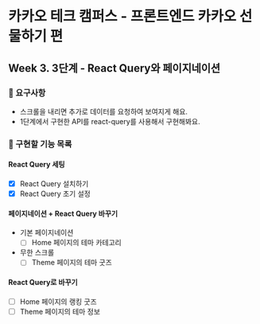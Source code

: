 # 카카오 테크 캠퍼스 - 프론트엔드 카카오 선물하기 편

## Week 3. 3단계 - React Query와 페이지네이션

### 📝 요구사항

- 스크롤을 내리면 추가로 데이터를 요청하여 보여지게 해요.
- 1단계에서 구현한 API를 react-query를 사용해서 구현해봐요.

### 🚀 구현할 기능 목록

#### React Query 세팅

- [x] React Query 설치하기
- [x] React Query 초기 설정

#### 페이지네이션 + React Query 바꾸기

- 기본 페이지네이션
  - [ ] Home 페이지의 테마 카테고리
- 무한 스크롤
  - [ ] Theme 페이지의 테마 굿즈

#### React Query로 바꾸기

- [ ] Home 페이지의 랭킹 굿즈
- [ ] Theme 페이지의 테마 정보
